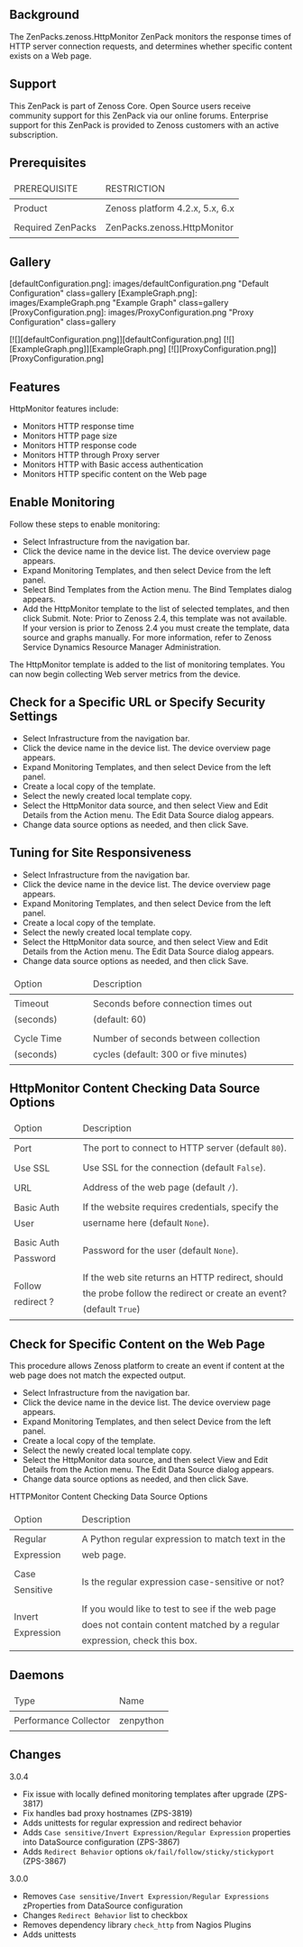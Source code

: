 Background
----------
The ZenPacks.zenoss.HttpMonitor ZenPack monitors the response times of HTTP server connection requests, and determines whether specific content exists on a Web page.

Support
-------
This ZenPack is part of Zenoss Core. Open Source users receive community support for this ZenPack via our online forums. Enterprise support for this ZenPack is provided to Zenoss customers with an active subscription.

Prerequisites
-------------
<table data-table="resource" style="color: rgb(61, 61, 61); line-height: 175%; background: transparent;">
    <thead>
        <tr data-table-header="togglable">
            <td>PREREQUISITE</td>
            <td>RESTRICTION</td>
        </tr>
    </thead>
    <tbody>
        <tr>
            <td>Product</td>
            <td>Zenoss platform 4.2.x, 5.x, 6.x</td>
        </tr>
        <tr>
            <td>Required ZenPacks</td>
            <td>ZenPacks.zenoss.HttpMonitor</td>
        </tr>
    </tbody>
</table>


Gallery
-------
[defaultConfiguration.png]: images/defaultConfiguration.png "Default Configuration" class=gallery
[ExampleGraph.png]: images/ExampleGraph.png "Example Graph" class=gallery
[ProxyConfiguration.png]: images/ProxyConfiguration.png "Proxy Configuration" class=gallery


[![][defaultConfiguration.png]][defaultConfiguration.png]
[![][ExampleGraph.png]][ExampleGraph.png]
[![][ProxyConfiguration.png]][ProxyConfiguration.png]


Features
--------
HttpMonitor features include:

- Monitors HTTP response time
- Monitors HTTP page size
- Monitors HTTP response code
- Monitors HTTP through Proxy server
- Monitors HTTP with Basic access authentication
- Monitors HTTP specific content on the Web page

Enable Monitoring
-----------------
Follow these steps to enable monitoring:

- Select Infrastructure from the navigation bar.
- Click the device name in the device list. The device overview page appears.
- Expand Monitoring Templates, and then select Device from the left panel.
- Select Bind Templates from the Action menu. The Bind Templates dialog appears.
- Add the HttpMonitor template to the list of selected templates, and then click Submit.
Note: Prior to Zenoss 2.4, this template was not available. If your version is prior to Zenoss 2.4 you must create the template, 
data source and graphs manually. For more information, refer to Zenoss Service Dynamics Resource Manager Administration.

The HttpMonitor template is added to the list of monitoring templates. You can now begin collecting Web server metrics from the device.


Check for a Specific URL or Specify Security Settings
-----------------------------------------------------
- Select Infrastructure from the navigation bar.
- Click the device name in the device list. The device overview page appears.
- Expand Monitoring Templates, and then select Device from the left panel.
- Create a local copy of the template.
- Select the newly created local template copy.
- Select the HttpMonitor data source, and then select View and Edit Details from the Action menu. The Edit Data Source dialog appears.
- Change data source options as needed, and then click Save.


Tuning for Site Responsiveness
------------------------------
- Select Infrastructure from the navigation bar.
- Click the device name in the device list. The device overview page appears.
- Expand Monitoring Templates, and then select Device from the left panel.
- Create a local copy of the template.
- Select the newly created local template copy.
- Select the HttpMonitor data source, and then select View and Edit Details from the Action menu. The Edit Data Source dialog appears.
- Change data source options as needed, and then click Save.

<table data-table="resource" style="color: rgb(61, 61, 61); line-height: 175%; background: transparent;">
    <thead>
        <tr data-table-header="togglable">
            <td>Option</td>
            <td>Description</td>
        </tr>
    </thead>
    <tbody>
        <tr>
            <td>Timeout (seconds)</td>
            <td>Seconds before connection times out (default: 60)</td>
        </tr>
        <tr>
            <td>Cycle Time (seconds)</td>
            <td>Number of seconds between collection cycles (default: 300 or five minutes)</td>
        </tr>
    </tbody>
</table>


HttpMonitor Content Checking Data Source Options
------------------------------------------------
<table data-table="resource" style="color: rgb(61, 61, 61); line-height: 175%; background: transparent;">
    <thead>
        <tr data-table-header="togglable">
            <td>Option</td>
            <td>Description</td>
        </tr>
    </thead>
    <tbody>
        <tr>
            <td>Port</td>
            <td>The port to connect to HTTP server (default <code>80</code>).</td>
        </tr>
        <tr>
            <td>Use SSL</td>
            <td>Use SSL for the connection (default <code>False</code>).</td>
        </tr>
        <tr>
            <td>URL</td>
            <td>Address of the web page (default <code>/</code>).</td>
        </tr>
        <tr>
            <td>Basic Auth User</td>
            <td>If the website requires credentials, specify the username here (default <code>None</code>).</td>
        </tr>
        <tr>
            <td>Basic Auth Password</td>
            <td>Password for the user (default <code>None</code>).</td>
        </tr>
        <tr>
            <td>Follow redirect ?</td>
            <td>If the web site returns an HTTP redirect, should the probe follow the redirect or create an event? (default <code>True</code>)</td>
        </tr>
    </tbody>
</table>


Check for Specific Content on the Web Page
------------------------------------------
This procedure allows Zenoss platform to create an event if content at the web page does not match the expected output.

- Select Infrastructure from the navigation bar.
- Click the device name in the device list. The device overview page appears.
- Expand Monitoring Templates, and then select Device from the left panel.
- Create a local copy of the template.
- Select the newly created local template copy.
- Select the HttpMonitor data source, and then select View and Edit Details from the Action menu. The Edit Data Source dialog appears.
- Change data source options as needed, and then click Save.

HTTPMonitor Content Checking Data Source Options
<table data-table="resource" style="color: rgb(61, 61, 61); line-height: 175%; background: transparent;">
    <thead>
        <tr data-table-header="togglable">
            <td>Option</td>
            <td>Description</td>
        </tr>
    </thead>
    <tbody>
        <tr>
            <td>Regular Expression</td>
            <td>A Python regular expression to match text in the web page.</td>
        </tr>
        <tr>
            <td>Case Sensitive</td>
            <td>Is the regular expression case-sensitive or not?</td>
        </tr>
        <tr>
            <td>Invert Expression</td>
            <td>If you would like to test to see if the web page does not contain content matched by a regular expression, check this box.</td>
        </tr>
    </tbody>
</table>


Daemons
-------
<table data-table="resource" style="color: rgb(61, 61, 61); line-height: 175%; background: transparent;">
    <thead>
        <tr data-table-header="togglable">
            <td>Type</td>
            <td>Name</td>
        </tr>
    </thead>
    <tbody>
        <tr>
            <td>Performance Collector</td>
            <td>zenpython</td>
        </tr>
    </tbody>
</table>



Changes
-------
3.0.4

- Fix issue with locally defined monitoring templates after upgrade (ZPS-3817)
- Fix handles bad proxy hostnames (ZPS-3819)
- Adds unittests for regular expression and redirect behavior
- Adds `Case sensitive/Invert Expression/Regular Expression` properties into DataSource configuration (ZPS-3867)
- Adds `Redirect Behavior` options `ok/fail/follow/sticky/stickyport` (ZPS-3867)

3.0.0

- Removes `Case sensitive/Invert Expression/Regular Expressions` zProperties from DataSource configuration
- Changes `Redirect Behavior` list to checkbox
- Removes dependency library `check_http` from Nagios Plugins
- Adds unittests
